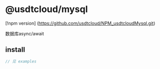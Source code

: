 # @usdtcloud/mysql
[!npm version]
(https://github.com/usdtcloud/NPM_usdtcloudMysql.git)

数据库async/await

## install

```javascript
// 见 examples
```